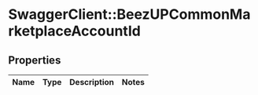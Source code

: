 # SwaggerClient::BeezUPCommonMarketplaceAccountId

## Properties
Name | Type | Description | Notes
------------ | ------------- | ------------- | -------------


